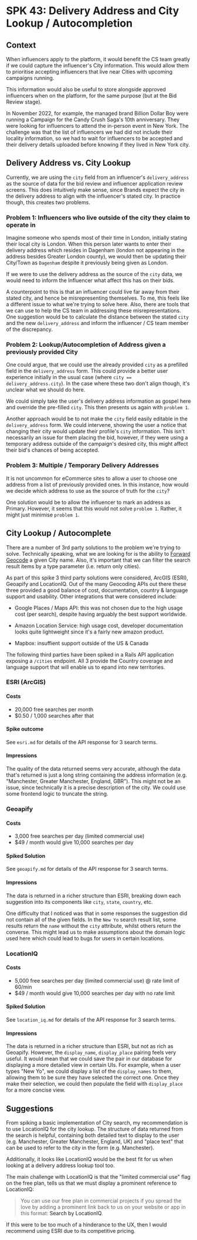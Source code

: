 # SPK 43: Delivery Address and City Lookup / Autocompletion

## Context

When influencers apply to the platform, it would benefit the CS team greatly if we could capture the influencer's City information. This would allow them to prioritise accepting influencers that live near Cities with upcoming campaigns running.

This information would also be useful to store alongside approved influencers when on the platform, for the same purpose (but at the Bid Review stage).

In November 2022, for example, the managed brand Billion Dollar Boy were running a Campaign for the Candy Crush Saga's 10th anniversary. They were looking for influencers to attend the in-person event in New York. The challenge was that the list of influencers we had did not include their locality information, so we had to wait for influencers to be accepted and their delivery details uploaded before knowing if they lived in New York city.


## Delivery Address vs. City Lookup

Currently, we are using the `city` field from an influencer's `delivery_address` as the source of data for the bid review and influencer application review screens. This does intuitively make sense, since Brands expect the city in the delivery address to align with the influencer's stated city. In practice though, this creates two problems.

### Problem 1: Influencers who live outside of the city they claim to operate in

Imagine someone who spends most of their time in London, initially stating their local city is London. When this person later wants to enter their delivery address which resides in Dagenham (london not appearing in the address besides Greater London county), we would then be updating their City/Town as `Dagenham` despite it previously being given as London.

If we were to use the delivery address as the source of the `city` data, we would need to inform the Influencer what affect this has on their bids.

A counterpoint to this is that an influencer could live far away from their stated city, and hence be misrepresenting themselves. To me, this feels like a different issue to what we're trying to solve here. Also, there are tools that we can use to help the CS team in addressing these misrepresentations. One suggestion would be to calculate the distance between the stated `city` and the new `delivery_address` and inform the influencer / CS team member of the discrepancy.

### Problem 2: Lookup/Autocompletion of Address given a previously provided City

One could argue, that we could use the already provided `city` as a prefilled field in the `delivery_address` form. This could provide a better user experience initially in the usual case (where `city == delivery_address.city`). In the case where these two don't align though, it's unclear what we should do here.

We could simply take the user's delivery address information as gospel here and override the pre-filled `city`. This then presents us again with `problem 1`.

Another approach would be to not make the `city` field easily editable in the `delivery_address` form. We could intervene, showing the user a notice that changing their city would update their profile's `city` information. This isn't necessarily an issue for them placing the bid, however, if they were using a temporary address outside of the campaign's desired city, this might affect their bid's chances of being accepted.

### Problem 3: Multiple / Temporary Delivery Addresses

It is not uncommon for eCommerce sites to allow a user to choose one address from a list of previously provided ones. In this instance, how would we decide which address to use as the source of truth for the `city`?

One solution would be to allow the influencer to mark an address as Primary. However, it seems that this would not solve `problem 1`. Rather, it might just minimise `problem 1`.


## City Lookup / Autocomplete

There are a number of 3rd party solutions to the problem we're trying to solve. Technically speaking, what we are looking for is the ability to [Forward Geocode](https://en.wikipedia.org/wiki/Address_geocoding) a given City name. Also, it's important that we can filter the search result items by a type parameter (i.e. return only cities).

As part of this spike 3 third party solutions were considered, ArcGIS (ESRI), Geoapify and LocationIQ. Out of the many Geocoding APIs out there these three provided a good balance of cost, documentation, country & language support and usability. Other integrations that were considered include:

- Google Places / Maps API: this was not chosen due to the high usage cost (per search), despite having arguably the best support worldwide.

- Amazon Location Service: high usage cost, developer documentation looks quite lightweight since it's a fairly new amazon product.

- Mapbox: insuffient support outside of the US & Canada

The following third parties have been spiked in a Rails API application exposing a `/cities` endpoint. All 3 provide the Country coverage and language support that will enable us to epand into new territories.

### ESRI (ArcGIS)

#### Costs

- 20,000 free searches per month
- $0.50 / 1,000 searches after that

#### Spike outcome

See `esri.md` for details of the API response for 3 search terms.

#### Impressions

The quality of the data returned seems very accurate, although the data that's returned is just a long string containing the address information (e.g. "Manchester, Greater Manchester, England, GBR"). This might not be an issue, since technically it is a precise description of the city. We could use some frontend logic to truncate the string.

### Geoapify

#### Costs

- 3,000 free searches per day (limited commercial use)
- $49 / month would give 10,000 searches per day

#### Spiked Solution

See `geoapify.md` for details of the API response for 3 search terms.

#### Impressions

The data is returned in a richer structure than ESRI, breaking down each suggestion into its components like `city`, `state`, `country`, etc.

One difficulty that I noticed was that in some responses the suggestion did not contain all of the given fields. In the `New Yo` search result list, some results return the `name` without the `city` attribute, whilst others return the converse. This might lead us to make assumptions about the domain logic used here which could lead to bugs for users in certain locations.

### LocationIQ

#### Costs

- 5,000 free searches per day (limited commercial use) @ rate limit of 60/min
- $49 / month would give 10,000 searches per day with no rate limit

#### Spiked Solution

See `location_iq.md` for details of the API response for 3 search terms.

#### Impressions

The data is returned in a richer structure than ESRI, but not as rich as Geoapify. However, the `display_name`, `display_place` pairing feels very useful. It would mean that we could save the pair in our database for displaying a more detailed view in certain UIs. For example, when a user types "New Yo", we could display a list of the `display_names` to them, allowing them to be sure they have selected the correct one. Once they make their selection, we could then populate the field with `display_place` for a more concise view.

## Suggestions

From spiking a basic implementation of City search, my recommendation is to use LocationIQ for the city lookup. The structure of data returned from the search is helpful, containing both detailed text to display to the user (e.g. Manchester, Greater Manchester, England, UK) and "place text" that can be used to refer to the city in the form (e.g. Manchester).

Additionally, it looks like LocationIQ would be the best fit for us when looking at a delivery address lookup tool too.

The main challenge with LocationIQ is that the "limited commercial use" flag on the free plan, tells us that we must display a prominent reference to LocationIQ:

> You can use our free plan in commercial projects if you spread the love by adding a prominent link back to us on your website or app in this format: <a>Search by LocationIQ</a>.

If this were to be too much of a hinderance to the UX, then I would recommend using ESRI due to its competitive pricing.
